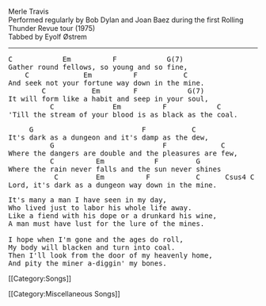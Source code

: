 Merle Travis<br>
Performed regularly by Bob Dylan and Joan Baez during the first
Rolling Thunder Revue tour (1975)<br>
Tabbed by Eyolf Østrem

----
<pre class="verse">
C            Em          F            G(7)
Gather round fellows, so young and so fine,
    C             Em          F           C
And seek not your fortune way down in the mine.
        C           Em        F            G(7)
It will form like a habit and seep in your soul,
          C              Em          F            C
'Till the stream of your blood is as black as the coal.
</pre>

<pre class="refrain">
     G                          F           C
It's dark as a dungeon and it's damp as the dew,
          G                          F             C
Where the dangers are double and the pleasures are few,
          C          Em            F         G
Where the rain never falls and the sun never shines
           C         Em          F           C      Csus4 C
Lord, it's dark as a dungeon way down in the mine.
</pre>

<pre class="verse">
It's many a man I have seen in my day,
Who lived just to labor his whole life away.
Like a fiend with his dope or a drunkard his wine,
A man must have lust for the lure of the mines.

I hope when I'm gone and the ages do roll,
My body will blacken and turn into coal.
Then I'll look from the door of my heavenly home,
And pity the miner a-diggin' my bones.
</pre>

[[Category:Songs]]

[[Category:Miscellaneous Songs]]